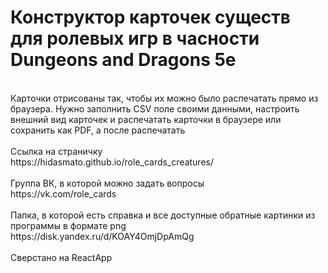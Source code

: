 <h1>Конструктор карточек существ для ролевых игр в часности Dungeons and Dragons 5e</h1><br>
Карточки отрисованы так, чтобы их можно было распечатать прямо из браузера. Нужно заполнить CSV поле своими данными, настроить внешний вид карточек и распечатать карточки в браузере или сохранить как PDF, а после распечатать<br>
<br>
Ссылка на страничку<br>
https://hidasmato.github.io/role_cards_creatures/<br>
<br>
Группа ВК, в которой можно задать вопросы<br>
https://vk.com/role_cards<br>
<br>
Папка, в которой есть справка и все доступные обратные картинки из программы в формате png<br>
https://disk.yandex.ru/d/KOAY4OmjDpAmQg<br>
<br>
Сверстано на ReactApp<br>
